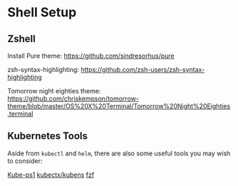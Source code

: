 # Shell Setup

## Zshell

Install Pure theme:
https://github.com/sindresorhus/pure

zsh-syntax-highlighting:
https://github.com/zsh-users/zsh-syntax-highlighting

Tomorrow night eighties theme:
https://github.com/chriskempson/tomorrow-theme/blob/master/OS%20X%20Terminal/Tomorrow%20Night%20Eighties.terminal

## Kubernetes Tools

Aside from `kubectl` and `helm`, there are also some useful tools you may wish to consider:

[Kube-ps1](https://github.com/jonmosco/kube-ps1)
[kubectx/kubens](https://github.com/ahmetb/kubectx)
[fzf](https://github.com/junegunn/fzf)
